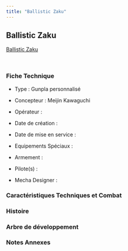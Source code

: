 ```yaml
---
title: "Ballistic Zaku"
---
```


Ballistic Zaku
--------------





[Ballistic Zaku](javascript:change_image_m('images/stories/saga/gundambfblg/mechas/ballistic-zaku.png');)

 

### Fiche Technique


- Type : Gunpla personnalisé
  
- Concepteur : Meijin Kawaguchi
  
- Opérateur : 
  
- Date de création : 
  
- Date de mise en service : 
  
- Equipements Spéciaux :




- Armement :




- Pilote(s) : 





- Mecha Designer : 


### Caractéristiques Techniques et Combat


### Histoire


### Arbre de développement


### Notes Annexes


